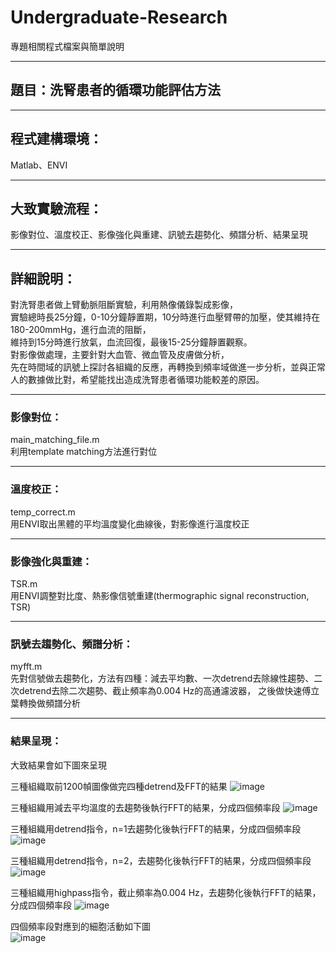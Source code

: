 # Undergraduate-Research
專題相關程式檔案與簡單說明
***
## 題目：洗腎患者的循環功能評估方法
***
## 程式建構環境：
Matlab、ENVI
***
## 大致實驗流程：
影像對位、溫度校正、影像強化與重建、訊號去趨勢化、頻譜分析、結果呈現
***
## 詳細說明：
對洗腎患者做上臂動脈阻斷實驗，利用熱像儀錄製成影像，  
實驗總時長25分鐘，0-10分鐘靜置期，10分時進行血壓臂帶的加壓，使其維持在180-200mmHg，進行血流的阻斷，  
維持到15分時進行放氣，血流回復，最後15-25分鐘靜置觀察。  
對影像做處理，主要針對大血管、微血管及皮膚做分析，  
先在時間域的訊號上探討各組織的反應，再轉換到頻率域做進一步分析，並與正常人的數據做比對，希望能找出造成洗腎患者循環功能較差的原因。
***
### 影像對位：
main_matching_file.m  
利用template matching方法進行對位
***
### 溫度校正：
temp_correct.m  
用ENVI取出黑體的平均溫度變化曲線後，對影像進行溫度校正
***
### 影像強化與重建：
TSR.m  
用ENVI調整對比度、熱影像信號重建(thermographic signal reconstruction, TSR)
***
### 訊號去趨勢化、頻譜分析：
myfft.m  
先對信號做去趨勢化，方法有四種：減去平均數、一次detrend去除線性趨勢、二次detrend去除二次趨勢、截止頻率為0.004 Hz的高通濾波器，
之後做快速傅立葉轉換做頻譜分析
***
### 結果呈現：

大致結果會如下圖來呈現

三種組織取前1200幀圖像做完四種detrend及FFT的結果
![image](https://user-images.githubusercontent.com/76909063/192106828-2d90da40-7505-44fc-ba7e-186fca8d9629.png)

三種組織用減去平均溫度的去趨勢後執行FFT的結果，分成四個頻率段
![image](https://user-images.githubusercontent.com/76909063/192106756-f8337efd-538d-489c-a67e-e1b6ad2e9fb1.png)

三種組織用detrend指令，n=1去趨勢化後執行FFT的結果，分成四個頻率段
![image](https://user-images.githubusercontent.com/76909063/192106794-ce96b4e3-ff91-4869-bba9-c08f2963b5c5.png)

三種組織用detrend指令，n=2，去趨勢化後執行FFT的結果，分成四個頻率段
![image](https://user-images.githubusercontent.com/76909063/192106811-6e09edef-c8c5-4e59-b0c2-687e50b7c026.png)

三種組織用highpass指令，截止頻率為0.004 Hz，去趨勢化後執行FFT的結果，分成四個頻率段
![image](https://user-images.githubusercontent.com/76909063/192106818-d14ccd5f-c67b-4ab1-a71b-467a93bc7c4c.png)

四個頻率段對應到的細胞活動如下圖  
![image](https://user-images.githubusercontent.com/76909063/192107159-fd7409e2-4bf6-470c-a62d-85fb800d39ab.png)


